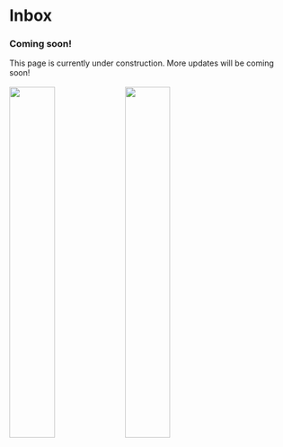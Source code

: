 # Inbox
### Coming soon!
This page is currently under construction. More updates will be coming soon!
<br><br>
<img src="https://user-images.githubusercontent.com/101846227/169713766-1beb14fb-ec6d-4ec1-9a35-d6ceb37e1825.jpg" width="40%" />
<img src="https://user-images.githubusercontent.com/101846227/169713815-9aaca5b8-d745-43a7-9117-953e5db09efc.jpg" width="40%" />
